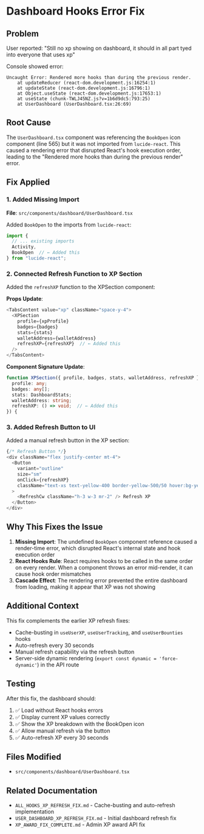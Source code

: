 # Dashboard Hooks Error Fix

## Problem
User reported: "Still no xp showing on dashboard, it should in all part tyed into everyone that uses xp"

Console showed error:
```
Uncaught Error: Rendered more hooks than during the previous render.
    at updateReducer (react-dom.development.js:16254:1)
    at updateState (react-dom.development.js:16796:1)
    at Object.useState (react-dom.development.js:17653:1)
    at useState (chunk-TWLJ45NZ.js?v=1b6d9dc5:793:25)
    at UserDashboard (UserDashboard.tsx:26:69)
```

## Root Cause
The `UserDashboard.tsx` component was referencing the `BookOpen` icon component (line 565) but it was not imported from `lucide-react`. This caused a rendering error that disrupted React's hook execution order, leading to the "Rendered more hooks than during the previous render" error.

## Fix Applied

### 1. Added Missing Import
**File**: `src/components/dashboard/UserDashboard.tsx`

Added `BookOpen` to the imports from `lucide-react`:
```typescript
import {
  // ... existing imports
  Activity,
  BookOpen  // ← Added this
} from "lucide-react";
```

### 2. Connected Refresh Function to XP Section
Added the `refreshXP` function to the XPSection component:

**Props Update**:
```typescript
<TabsContent value="xp" className="space-y-4">
  <XPSection 
    profile={xpProfile}
    badges={badges}
    stats={stats}
    walletAddress={walletAddress}
    refreshXP={refreshXP}  // ← Added this
  />
</TabsContent>
```

**Component Signature Update**:
```typescript
function XPSection({ profile, badges, stats, walletAddress, refreshXP }: {
  profile: any;
  badges: any[];
  stats: DashboardStats;
  walletAddress: string;
  refreshXP: () => void;  // ← Added this
}) {
```

### 3. Added Refresh Button to UI
Added a manual refresh button in the XP section:
```typescript
{/* Refresh Button */}
<div className="flex justify-center mt-4">
  <Button
    variant="outline"
    size="sm"
    onClick={refreshXP}
    className="text-xs text-yellow-400 border-yellow-500/50 hover:bg-yellow-500/10"
  >
    <RefreshCw className="h-3 w-3 mr-2" /> Refresh XP
  </Button>
</div>
```

## Why This Fixes the Issue

1. **Missing Import**: The undefined `BookOpen` component reference caused a render-time error, which disrupted React's internal state and hook execution order
2. **React Hooks Rule**: React requires hooks to be called in the same order on every render. When a component throws an error mid-render, it can cause hook order mismatches
3. **Cascade Effect**: The rendering error prevented the entire dashboard from loading, making it appear that XP was not showing

## Additional Context

This fix complements the earlier XP refresh fixes:
- Cache-busting in `useUserXP`, `useUserTracking`, and `useUserBounties` hooks
- Auto-refresh every 30 seconds
- Manual refresh capability via the refresh button
- Server-side dynamic rendering (`export const dynamic = 'force-dynamic'`) in the API route

## Testing
After this fix, the dashboard should:
1. ✅ Load without React hooks errors
2. ✅ Display current XP values correctly
3. ✅ Show the XP breakdown with the BookOpen icon
4. ✅ Allow manual refresh via the button
5. ✅ Auto-refresh XP every 30 seconds

## Files Modified
- `src/components/dashboard/UserDashboard.tsx`

## Related Documentation
- `ALL_HOOKS_XP_REFRESH_FIX.md` - Cache-busting and auto-refresh implementation
- `USER_DASHBOARD_XP_REFRESH_FIX.md` - Initial dashboard refresh fix
- `XP_AWARD_FIX_COMPLETE.md` - Admin XP award API fix

